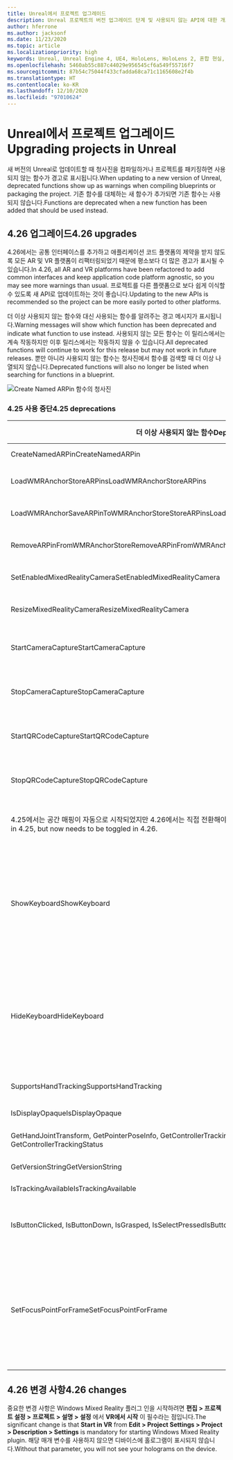 ```yaml
---
title: Unreal에서 프로젝트 업그레이드
description: Unreal 프로젝트의 버전 업그레이드 단계 및 사용되지 않는 API에 대한 개요입니다.
author: hferrone
ms.author: jacksonf
ms.date: 11/23/2020
ms.topic: article
ms.localizationpriority: high
keywords: Unreal, Unreal Engine 4, UE4, HoloLens, HoloLens 2, 혼합 현실, 개발, 설명서, 가이드, 기능, 혼합 현실 헤드셋, windows mixed reality 헤드셋, 가상 현실 헤드셋, 이식, 업그레이드
ms.openlocfilehash: 5460ab55c887c44029e956545cf6a549f55716f7
ms.sourcegitcommit: 87b54c75044f433cfadda68ca71c1165608e2f4b
ms.translationtype: HT
ms.contentlocale: ko-KR
ms.lasthandoff: 12/10/2020
ms.locfileid: "97010624"
---
```

# <a name="upgrading-projects-in-unreal"></a><span data-ttu-id="3bd09-104">Unreal에서 프로젝트 업그레이드</span><span class="sxs-lookup"><span data-stu-id="3bd09-104">Upgrading projects in Unreal</span></span>

<span data-ttu-id="3bd09-105">새 버전의 Unreal로 업데이트할 때 청사진을 컴파일하거나 프로젝트를 패키징하면 사용되지 않는 함수가 경고로 표시됩니다.</span><span class="sxs-lookup"><span data-stu-id="3bd09-105">When updating to a new version of Unreal, deprecated functions show up as warnings when compiling blueprints or packaging the project.</span></span>  <span data-ttu-id="3bd09-106">기존 함수를 대체하는 새 함수가 추가되면 기존 함수는 사용되지 않습니다.</span><span class="sxs-lookup"><span data-stu-id="3bd09-106">Functions are deprecated when a new function has been added that should be used instead.</span></span> 

## <a name="426-upgrades"></a><span data-ttu-id="3bd09-107">4.26 업그레이드</span><span class="sxs-lookup"><span data-stu-id="3bd09-107">4.26 upgrades</span></span>
 
<span data-ttu-id="3bd09-108">4\.26에서는 공통 인터페이스를 추가하고 애플리케이션 코드 플랫폼의 제약을 받지 않도록 모든 AR 및 VR 플랫폼이 리팩터링되었기 때문에 평소보다 더 많은 경고가 표시될 수 있습니다.</span><span class="sxs-lookup"><span data-stu-id="3bd09-108">In 4.26, all AR and VR platforms have been refactored to add common interfaces and keep application code platform agnostic, so you may see more warnings than usual.</span></span>  <span data-ttu-id="3bd09-109">프로젝트를 다른 플랫폼으로 보다 쉽게 이식할 수 있도록 새 API로 업데이트하는 것이 좋습니다.</span><span class="sxs-lookup"><span data-stu-id="3bd09-109">Updating to the new APIs is recommended so the project can be more easily ported to other platforms.</span></span>

<span data-ttu-id="3bd09-110">더 이상 사용되지 않는 함수와 대신 사용되는 함수를 알려주는 경고 메시지가 표시됩니다.</span><span class="sxs-lookup"><span data-stu-id="3bd09-110">Warning messages will show which function has been deprecated and indicate what function to use instead.</span></span>  <span data-ttu-id="3bd09-111">사용되지 않는 모든 함수는 이 릴리스에서는 계속 작동하지만 이후 릴리스에서는 작동하지 않을 수 있습니다.</span><span class="sxs-lookup"><span data-stu-id="3bd09-111">All deprecated functions will continue to work for this release but may not work in future releases.</span></span>  <span data-ttu-id="3bd09-112">뿐만 아니라 사용되지 않는 함수는 청사진에서 함수를 검색할 때 더 이상 나열되지 않습니다.</span><span class="sxs-lookup"><span data-stu-id="3bd09-112">Deprecated functions will also no longer be listed when searching for functions in a blueprint.</span></span>

![Create Named ARPin 함수의 청사진](images/unreal-porting-img-01.png)

### <a name="425-deprecations"></a><span data-ttu-id="3bd09-114">4.25 사용 중단</span><span class="sxs-lookup"><span data-stu-id="3bd09-114">4.25 deprecations</span></span>

| <span data-ttu-id="3bd09-115">더 이상 사용되지 않는 함수</span><span class="sxs-lookup"><span data-stu-id="3bd09-115">Deprecated function</span></span> | <span data-ttu-id="3bd09-116">새 함수</span><span class="sxs-lookup"><span data-stu-id="3bd09-116">New function</span></span> |
| --- | --- |
| <span data-ttu-id="3bd09-117">CreateNamedARPin</span><span class="sxs-lookup"><span data-stu-id="3bd09-117">CreateNamedARPin</span></span> | ![Pin Component 함수의 청사진](images/unreal-porting-img-02.png) |
| <span data-ttu-id="3bd09-119">LoadWMRAnchorStoreARPins</span><span class="sxs-lookup"><span data-stu-id="3bd09-119">LoadWMRAnchorStoreARPins</span></span> | ![Load ARPins from Local Store 함수의 청사진](images/unreal-porting-img-03.png) |
| <span data-ttu-id="3bd09-121">LoadWMRAnchorSaveARPinToWMRAnchorStoreStoreARPins</span><span class="sxs-lookup"><span data-stu-id="3bd09-121">LoadWMRAnchorSaveARPinToWMRAnchorStoreStoreARPins</span></span> | ![Save ARPin to Local Store 함수의 청사진](images/unreal-porting-img-04.png) |
| <span data-ttu-id="3bd09-123">RemoveARPinFromWMRAnchorStore</span><span class="sxs-lookup"><span data-stu-id="3bd09-123">RemoveARPinFromWMRAnchorStore</span></span> | ![Remove ARPin from Local Store 함수의 청사진](images/unreal-porting-img-05.png) |
| <span data-ttu-id="3bd09-125">SetEnabledMixedRealityCamera</span><span class="sxs-lookup"><span data-stu-id="3bd09-125">SetEnabledMixedRealityCamera</span></span> | ![Set Enabled XRCamera 함수의 청사진](images/unreal-porting-img-06.png) |
| <span data-ttu-id="3bd09-127">ResizeMixedRealityCamera</span><span class="sxs-lookup"><span data-stu-id="3bd09-127">ResizeMixedRealityCamera</span></span> | ![Resize XRCamera 함수의 청사진](images/unreal-porting-img-07.png) |
| <span data-ttu-id="3bd09-129">StartCameraCapture</span><span class="sxs-lookup"><span data-stu-id="3bd09-129">StartCameraCapture</span></span> | ![카메라 캡처를 시작하는 Toggle ARCapture 함수의 청사진](images/unreal-porting-img-08.png) |
| <span data-ttu-id="3bd09-131">StopCameraCapture</span><span class="sxs-lookup"><span data-stu-id="3bd09-131">StopCameraCapture</span></span> | ![카메라 캡처를 중지하는 Toggle ARCapture 함수의 청사진](images/unreal-porting-img-09.png) |
| <span data-ttu-id="3bd09-133">StartQRCodeCapture</span><span class="sxs-lookup"><span data-stu-id="3bd09-133">StartQRCodeCapture</span></span> | ![QR 코드 캡처를 시작하는 Toggle ARCapture 함수의 청사진](images/unreal-porting-img-10.png) |
| <span data-ttu-id="3bd09-135">StopQRCodeCapture</span><span class="sxs-lookup"><span data-stu-id="3bd09-135">StopQRCodeCapture</span></span> | ![QR 코드 캡처를 중지하는 Toggle ARCapture 함수의 청사진](images/unreal-porting-img-11.png) |
| <span data-ttu-id="3bd09-137">4\.25에서는 공간 매핑이 자동으로 시작되었지만 4.26에서는 직접 전환해야 합니다.</span><span class="sxs-lookup"><span data-stu-id="3bd09-137">Spatial mapping previously automatically started in 4.25, but now needs to be toggled in 4.26.</span></span> | ![공간 매핑을 사용하도록 설정하는 Toggle ARCapture 함수의 청사진](images/unreal-porting-img-12.png) |
| <span data-ttu-id="3bd09-139">ShowKeyboard</span><span class="sxs-lookup"><span data-stu-id="3bd09-139">ShowKeyboard</span></span> | <span data-ttu-id="3bd09-140">포커스가 텍스트 위젯으로 이동하면 키보드가 자동으로 표시되기 때문에 4.26에서 제거되었습니다.</span><span class="sxs-lookup"><span data-stu-id="3bd09-140">Removed in 4.26 since the keyboard automatically shows when a text widget is focused on.</span></span> |
| <span data-ttu-id="3bd09-141">HideKeyboard</span><span class="sxs-lookup"><span data-stu-id="3bd09-141">HideKeyboard</span></span> | <span data-ttu-id="3bd09-142">텍스트 위젯의 포커스가 다른 곳으로 이동하면 키보드가 자동으로 표시되기 때문에 4.26에서 제거되었습니다.</span><span class="sxs-lookup"><span data-stu-id="3bd09-142">Removed in 4.26 since the keyboard will automatically hide when a text widget is unfocused.</span></span> |
| <span data-ttu-id="3bd09-143">SupportsHandTracking</span><span class="sxs-lookup"><span data-stu-id="3bd09-143">SupportsHandTracking</span></span> | ![Supports Hand Tracking 속성의 청사진](images/unreal-porting-img-13.png) |
| <span data-ttu-id="3bd09-145">IsDisplayOpaque</span><span class="sxs-lookup"><span data-stu-id="3bd09-145">IsDisplayOpaque</span></span> | ![IsDisplayOpaque 속성의 청사진](images/unreal-porting-img-14.png) |
| <span data-ttu-id="3bd09-147">GetHandJointTransform, GetPointerPoseInfo, GetControllerTrackingStatus</span><span class="sxs-lookup"><span data-stu-id="3bd09-147">GetHandJointTransform, GetPointerPoseInfo, GetControllerTrackingStatus</span></span> | ![Get Motion Controller Data 함수의 청사진](images/unreal-porting-img-15.png) |
| <span data-ttu-id="3bd09-149">GetVersionString</span><span class="sxs-lookup"><span data-stu-id="3bd09-149">GetVersionString</span></span> | ![Get Version String 함수의 청사진](images/unreal-porting-img-16.png) |
| <span data-ttu-id="3bd09-151">IsTrackingAvailable</span><span class="sxs-lookup"><span data-stu-id="3bd09-151">IsTrackingAvailable</span></span> | ![IsTrackingAvailable 속성의 청사진](images/unreal-porting-img-17.png) |
| <span data-ttu-id="3bd09-153">IsButtonClicked, IsButtonDown, IsGrasped, IsSelectPressed</span><span class="sxs-lookup"><span data-stu-id="3bd09-153">IsButtonClicked, IsButtonDown, IsGrasped, IsSelectPressed</span></span> | <span data-ttu-id="3bd09-154">Unreal의 입력 작업 시스템을 사용합니다.</span><span class="sxs-lookup"><span data-stu-id="3bd09-154">Use Unreal’s input action system.</span></span> |
| <span data-ttu-id="3bd09-155">SetFocusPointForFrame</span><span class="sxs-lookup"><span data-stu-id="3bd09-155">SetFocusPointForFrame</span></span> | <span data-ttu-id="3bd09-156">4.26에서 제거되었습니다.</span><span class="sxs-lookup"><span data-stu-id="3bd09-156">Removed in 4.26.</span></span>  <span data-ttu-id="3bd09-157">이전에는 원격 접속 시 리프로젝션에 사용되었지만, 지금은 깊이 리프로젝션을 지원합니다.</span><span class="sxs-lookup"><span data-stu-id="3bd09-157">Previously used for reprojection when remoting, which now supports depth reprojection.</span></span> |

## <a name="426-changes"></a><span data-ttu-id="3bd09-158">4.26 변경 사항</span><span class="sxs-lookup"><span data-stu-id="3bd09-158">4.26 changes</span></span>

<span data-ttu-id="3bd09-159">중요한 변경 사항은 Windows Mixed Reality 플러그 인을 시작하려면 **편집 > 프로젝트 설정 > 프로젝트 > 설명 > 설정** 에서 **VR에서 시작** 이 필수라는 점입니다.</span><span class="sxs-lookup"><span data-stu-id="3bd09-159">The significant change is that **Start in VR** from **Edit > Project Settings > Project > Description > Settings** is mandatory for starting Windows Mixed Reality plugin.</span></span> <span data-ttu-id="3bd09-160">해당 매개 변수를 사용하지 않으면 디바이스에 홀로그램이 표시되지 않습니다.</span><span class="sxs-lookup"><span data-stu-id="3bd09-160">Without that parameter, you will not see your holograms on the device.</span></span>
